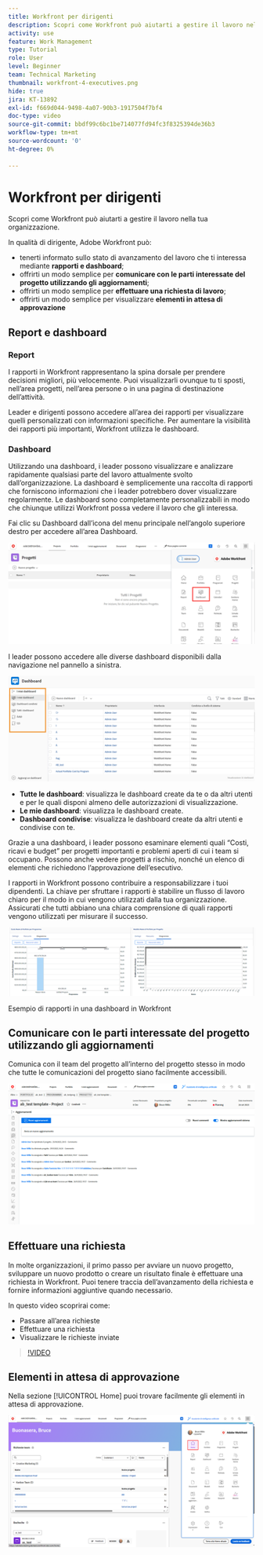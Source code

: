 ```yaml
---
title: Workfront per dirigenti
description: Scopri come Workfront può aiutarti a gestire il lavoro nella tua organizzazione.
activity: use
feature: Work Management
type: Tutorial
role: User
level: Beginner
team: Technical Marketing
thumbnail: workfront-4-executives.png
hide: true
jira: KT-13892
exl-id: f669d044-9498-4a07-90b3-1917504f7bf4
doc-type: video
source-git-commit: bbdf99c6bc1be714077fd94fc3f8325394de36b3
workflow-type: tm+mt
source-wordcount: '0'
ht-degree: 0%

---
```


# Workfront per dirigenti

Scopri come Workfront può aiutarti a gestire il lavoro nella tua organizzazione.

In qualità di dirigente, Adobe Workfront può:

* tenerti informato sullo stato di avanzamento del lavoro che ti interessa mediante **rapporti e dashboard**;
* offrirti un modo semplice per **comunicare con le parti interessate del progetto utilizzando gli aggiornamenti**;
* offrirti un modo semplice per **effettuare una richiesta di lavoro**;
* offrirti un modo semplice per visualizzare **elementi in attesa di approvazione**

## Report e dashboard

### Report

I rapporti in Workfront rappresentano la spina dorsale per prendere decisioni migliori, più velocemente. Puoi visualizzarli ovunque tu ti sposti, nell’area progetti, nell’area persone o in una pagina di destinazione dell’attività.

Leader e dirigenti possono accedere all’area dei rapporti per visualizzare quelli personalizzati con informazioni specifiche. Per aumentare la visibilità dei rapporti più importanti, Workfront utilizza le dashboard.

### Dashboard

Utilizzando una dashboard, i leader possono visualizzare e analizzare rapidamente qualsiasi parte del lavoro attualmente svolto dall’organizzazione. La dashboard è semplicemente una raccolta di rapporti che forniscono informazioni che i leader potrebbero dover visualizzare regolarmente. Le dashboard sono completamente personalizzabili in modo che chiunque utilizzi Workfront possa vedere il lavoro che gli interessa.

Fai clic su Dashboard dall’icona del menu principale nell’angolo superiore destro per accedere all’area Dashboard.

![Immagine dell’opzione Dashboard nel menu principale](assets/workfront-4-executives-1.png)

I leader possono accedere alle diverse dashboard disponibili dalla navigazione nel pannello a sinistra.

![Immagine della pagina Dashboard](assets/workfront-4-executives-2.png)

* **Tutte le dashboard**: visualizza le dashboard create da te o da altri utenti e per le quali disponi almeno delle autorizzazioni di visualizzazione.
* **Le mie dashboard**: visualizza le dashboard create.
* **Dashboard condivise**: visualizza le dashboard create da altri utenti e condivise con te.

Grazie a una dashboard, i leader possono esaminare elementi quali “Costi, ricavi e budget” per progetti importanti e problemi aperti di cui i team si occupano. Possono anche vedere progetti a rischio, nonché un elenco di elementi che richiedono l’approvazione dell’esecutivo.

I rapporti in Workfront possono contribuire a responsabilizzare i tuoi dipendenti. La chiave per sfruttare i rapporti è stabilire un flusso di lavoro chiaro per il modo in cui vengono utilizzati dalla tua organizzazione. Assicurati che tutti abbiano una chiara comprensione di quali rapporti vengono utilizzati per misurare il successo.

![Esempio di rapporti in una dashboard in Workfront](assets/workfront-4-executives-3.png)

Esempio di rapporti in una dashboard in Workfront

## Comunicare con le parti interessate del progetto utilizzando gli aggiornamenti

Comunica con il team del progetto all’interno del progetto stesso in modo che tutte le comunicazioni del progetto siano facilmente accessibili.

![Immagine della pagina Aggiornamenti](assets/workfront-4-executives-4.png)


## Effettuare una richiesta

In molte organizzazioni, il primo passo per avviare un nuovo progetto, sviluppare un nuovo prodotto o creare un risultato finale è effettuare una richiesta in Workfront. Puoi tenere traccia dell’avanzamento della richiesta e fornire informazioni aggiuntive quando necessario.

In questo video scoprirai come:

* Passare all’area richieste
* Effettuare una richiesta
* Visualizzare le richieste inviate

>[!VIDEO](https://video.tv.adobe.com/v/3413115/?quality=12&learn=on&enablevpops=1&captions=ita)

## Elementi in attesa di approvazione

Nella sezione [!UICONTROL Home] puoi trovare facilmente gli elementi in attesa di approvazione.

![Immagine della pagina Home](assets/workfront-4-executives-5.png)

